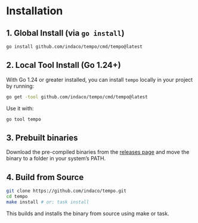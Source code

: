 # Installation

## 1. Global Install (via `go install`)

```bash
go install github.com/indaco/tempo/cmd/tempo@latest
```

## 2. Local Tool Install (Go 1.24+)

With Go 1.24 or greater installed, you can install `tempo` locally in your project by running:

```bash
go get -tool github.com/indaco/tempo/cmd/tempo@latest
```

Use it with:

```bash
go tool tempo
```

## 3. Prebuilt binaries

Download the pre-compiled binaries from the [releases page](https://github.com/indaco/tempo/releases) and move the binary to a folder in your system’s PATH.

## 4. Build from Source

```bash
git clone https://github.com/indaco/tempo.git
cd tempo
make install # or: task install
```

This builds and installs the binary from source using make or task.
